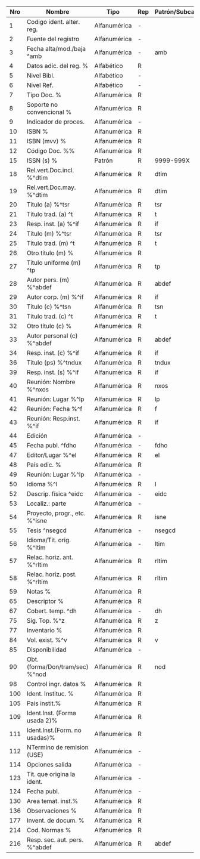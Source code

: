 Nro | Nombre | Tipo | Rep | Patrón/Subcampo
---|------|----|---|------
1 | Codigo ident. alter. reg. | Alfanumérica | - | 
2|Fuente del registro|Alfanumérica|-| 
3|Fecha alta/mod./baja ^amb | Alfanumérica |- |amb
4|Datos adic. del reg. %| Alfabético |R | 
5|Nivel Bibl.| Alfabético |- | 
6|Nivel Ref.| Alfabético |- | 
7|Tipo Doc. %| Alfanumérica |R | 
8|Soporte no convencional %| Alfanumérica |R | 
9|Indicador de proces.| Alfanumérica |- | 
10|ISBN  %| Alfanumérica |R | 
11|ISBN (mvv) %| Alfanumérica |R | 
12|Código Doc. %%| Alfanumérica |R | 
15|ISSN (s) %| Patrón |R | 9999-999X
18|Rel.vert.Doc.incl. %^dtim| Alfanumérica |R | dtim
19|Rel.vert.Doc.may. %^dtim| Alfanumérica |R | dtim
20|Título (a) %^tsr| Alfanumérica |R |tsr
21|Título trad. (a) ^t| Alfanumérica |R | t
23|Resp. inst. (a) %^if| Alfanumérica |R | if
24|Título (m) %^tsr| Alfanumérica |R | tsr
25|Título trad. (m) ^t| Alfanumérica |R |t
26|Otro título (m) %| Alfanumérica |R | 
27|Título uniforme (m) ^tp| Alfanumérica |R | tp
28|Autor pers. (m) %^abdef| Alfanumérica |R | abdef
29|Autor corp. (m) %^if| Alfanumérica |R |if
30|Título (c) %^tsn| Alfanumérica |R |tsn
31|Título trad. (c) ^t| Alfanumérica |R | t
32|Otro título (c) %| Alfanumérica |R | 
33|Autor personal (c) %^abdef| Alfanumérica |R | abdef
34|Resp. inst. (c) %^if| Alfanumérica |R | if
36|Título (ps) %^tndux| Alfanumérica |R | tndux
39|Resp. inst. (s) %^if| Alfanumérica |R | if
40|Reunión: Nombre %^nxos| Alfanumérica |R | nxos
41|Reunión: Lugar %^lp| Alfanumérica |R | lp
42|Reunión: Fecha %^f| Alfanumérica |R | f
43|Reunión: Resp.inst. %^if| Alfanumérica |R | if
44|Edición| Alfanumérica |- | 
45|Fecha publ. ^fdho| Alfanumérica |- | fdho 
47|Editor/Lugar %^el| Alfanumérica |R | el
48|País edic. %| Alfanumérica |R | 
49|Reunión: Lugar %^lp| Alfanumérica |- | 
50|Idioma %^l| Alfanumérica |R | l
52|Descrip. física ^eidc| Alfanumérica |- | eidc
53|Localiz.: parte| Alfanumérica |- | 
54|Proyecto, progr., etc. %^isne| Alfanumérica |R | isne
55|Tesis ^nsegcd| Alfanumérica |- | nsegcd
56|Idioma/Tit. orig. %^ltim| Alfanumérica |- | ltim
57|Relac. horiz. ant. %^rltim| Alfanumérica |R | rltim
58|Relac. horiz. post. %^rltim| Alfanumérica |R | rltim
59|Notas %| Alfanumérica |R | 
65|Descriptor %| Alfanumérica |R | 
67|Cobert. temp. ^dh| Alfanumérica |- | dh
75|Sig. Top. %^z| Alfanumérica |R |z 
77|Inventario %| Alfanumérica |R | 
84|Vol. exist. %^v| Alfanumérica |R | v
85|Disponibilidad| Alfanumérica |- | 
90|Obt.(forma/Don/tram/sec) %^nod| Alfanumérica |R | nod
98|Control ingr. datos %| Alfanumérica |R | 
100|Ident. Instituc. %| Alfanumérica |R | 
105|Pais instit.%| Alfanumérica |R | 
109|Ident.Inst. (Forma usada 2)%| Alfanumérica |R | 
111|Ident.Inst.(Form. no usadas)%| Alfanumérica |R | 
112|NTermino de remision (USE)| Alfanumérica |- | 
114|Opciones salida| Alfanumérica |- | 
123|Tit. que origina la ident.| Alfanumérica |- | 
124|Fecha publ.| Alfanumérica |- | 
130|Area temat. inst.%| Alfanumérica |R | 
136|Observaciones %| Alfanumérica |R | 
177|Invent. de docum. %| Alfanumérica |R | 
214|Cod. Normas %| Alfanumérica |R | 
216|Resp. sec. aut. pers. %^abdef| Alfanumérica |R | abdef




